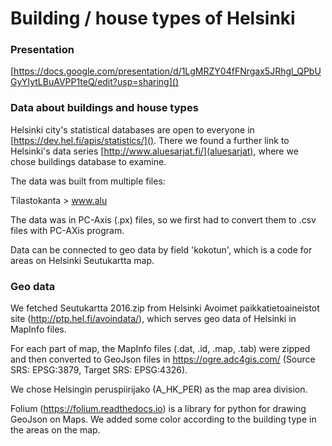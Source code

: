 # Building / house types of Helsinki

### Presentation
[https://docs.google.com/presentation/d/1LgMRZY04fFNrgax5JRhgl_QPbUGyYIytLBuAVPP1teQ/edit?usp=sharing]()

### Data about buildings and house types

Helsinki city's statistical databases are open to everyone in [https://dev.hel.fi/apis/statistics/]().
There we found a further link to Helsinki's data series [http://www.aluesarjat.fi/](aluesarjat), where we chose
buildings database to examine.

The data was built from multiple files:

Tilastokanta > www.alu

The data was in PC-Axis (.px) files, so we first had to convert them to .csv files with PC-AXis program.

Data can be connected to geo data by field 'kokotun', which is a
code for areas on Helsinki Seutukartta map.

### Geo data

We fetched Seutukartta 2016.zip from Helsinki Avoimet paikkatietoaineistot site 
(http://ptp.hel.fi/avoindata/), which serves geo data of Helsinki in MapInfo files.

For each part of map, the MapInfo files (.dat, .id, .map, .tab) were zipped and then converted to GeoJson files in
https://ogre.adc4gis.com/ (Source SRS: EPSG:3879, Target SRS: EPSG:4326).

We chose Helsingin peruspiirijako (A_HK_PER) as the map area division.

Folium (https://folium.readthedocs.io) is a library for python for drawing GeoJson on Maps. We added some color
according to the building type in the areas on the map.
